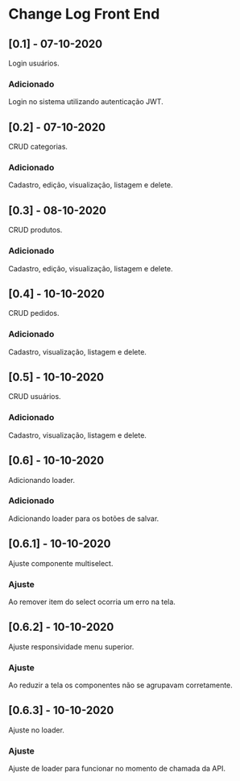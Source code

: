 # Change Log Front End

## [0.1] - 07-10-2020
 
Login usuários.
 
### Adicionado

Login no sistema utilizando autenticação JWT.

## [0.2] - 07-10-2020
 
CRUD categorias.
 
### Adicionado

Cadastro, edição, visualização, listagem e delete.

## [0.3] - 08-10-2020
 
CRUD produtos.
 
### Adicionado

Cadastro, edição, visualização, listagem e delete.

## [0.4] - 10-10-2020
 
CRUD pedidos.
 
### Adicionado

Cadastro, visualização, listagem e delete.

## [0.5] - 10-10-2020
 
CRUD usuários.
 
### Adicionado

Cadastro, visualização, listagem e delete.

## [0.6] - 10-10-2020
 
Adicionando loader.
 
### Adicionado

Adicionando loader para os botões de salvar.

## [0.6.1] - 10-10-2020
 
Ajuste componente multiselect.
 
### Ajuste

Ao remover item do select ocorria um erro na tela.

## [0.6.2] - 10-10-2020
 
Ajuste responsividade menu superior.
 
### Ajuste

Ao reduzir a tela os componentes não se agrupavam corretamente.

## [0.6.3] - 10-10-2020
 
Ajuste no loader.
 
### Ajuste

Ajuste de loader para funcionar no momento de chamada da API.
